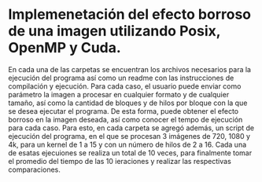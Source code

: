 # Implemenetación del efecto borroso de una imagen utilizando Posix, OpenMP y Cuda.

En cada una de las carpetas se encuentran los archivos necesarios para la ejecución del programa así como un readme con las instrucciones de compilación y ejecución. Para cada caso, el usuario puede enviar como parámetro la imagen a procesar en cualquier formato y de cualquier tamaño, así como la cantidad de bloques y de hilos por bloque con la que se desea ejecutar el programa. De esta forma, puede obtener el efecto borroso en la imagen deseada, así como conocer el tempo de ejecución para cada caso. Para esto, en cada carpeta se agregó además, un script de ejecución del programa, en el que se procesan 3 imágenes de 720, 1080 y 4k, para un kernel de 1 a 15 y con un número de hilos de 2 a 16. Cada una de esatas ejecuiones se realiza un total de 10 veces, para finalmente tomar el promedio del tiempo de las 10 ieraciones y realizar las respectivas comparaciones.

